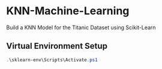 # KNN-Machine-Learning
Build a KNN Model for the Titanic Dataset using Scikit-Learn

## Virtual Environment Setup



```powershell
.\sklearn-env\Scripts\Activate.ps1
```


